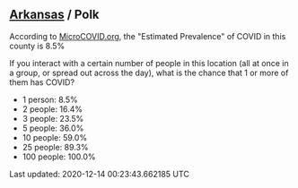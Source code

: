 
## [Arkansas](/united-states/arkansas) / Polk

According to [MicroCOVID.org](http://microcovid.org),
the "Estimated Prevalence" of COVID in this county is 8.5%

If you interact with a certain number of people in this location
(all at once in a group, or spread out across the day), what is the chance that
1 or more of them has COVID?

- 1 person: 8.5%
- 2 people: 16.4%
- 3 people: 23.5%
- 5 people: 36.0%
- 10 people: 59.0%
- 25 people: 89.3%
- 100 people: 100.0%

Last updated: 2020-12-14 00:23:43.662185 UTC
